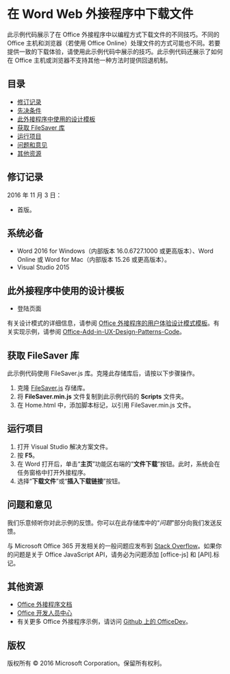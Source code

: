 # <a name="download-files-in-a-word-web-add-in"></a>在 Word Web 外接程序中下载文件

此示例代码展示了在 Office 外接程序中以编程方式下载文件的不同技巧。不同的 Office 主机和浏览器（若使用 Office Online）处理文件的方式可能也不同。若要提供一致的下载体验，请使用此示例代码中展示的技巧。此示例代码还展示了如何在 Office 主机或浏览器不支持其他一种方法时提供回退机制。 

## <a name="table-of-contents"></a>目录
* [修订记录](#change-history)
* [先决条件](#prerequisites)
* [此外接程序中使用的设计模板](#design-templates-used-in-this-add-in)
* [获取 FileSaver 库](#get-the-filesaver-library)
* [运行项目](#run-the-project)
* [问题和意见](#questions-and-comments)
* [其他资源](#additional-resources)

## <a name="change-history"></a>修订记录

2016 年 11 月 3 日：

* 首版。

## <a name="prerequisites"></a>系统必备

* Word 2016 for Windows（内部版本 16.0.6727.1000 或更高版本）、Word Online 或 Word for Mac（内部版本 15.26 或更高版本）。
* Visual Studio 2015 

## <a name="design-templates-used-in-this-add-in"></a>此外接程序中使用的设计模板

- 登陆页面

有关设计模式的详细信息，请参阅 [Office 外接程序的用户体验设计模式模板](https://dev.office.com/docs/add-ins/design/ux-design-patterns)。有关实现示例，请参阅 [Office-Add-in-UX-Design-Patterns-Code](https://github.com/OfficeDev/Office-Add-in-UX-Design-Patterns-Code)。

## <a name="get-the-filesaver-library"></a>获取 FileSaver 库 

此示例代码使用 FileSaver.js 库。克隆此存储库后，请按以下步骤操作。 

1. 克隆 [FileSaver.js](https://github.com/eligrey/FileSaver.js/) 存储库。
2. 将 **FileSaver.min.js** 文件复制到此示例代码的 **Scripts** 文件夹。
3. 在 Home.html 中，添加脚本标记，以引用 FileSaver.min.js 文件。
 

## <a name="run-the-project"></a>运行项目

1. 打开 Visual Studio 解决方案文件。 
2. 按 **F5**。 
3. 在 Word 打开后，单击“**主页**”功能区右端的“**文件下载**”按钮。此时，系统会在任务窗格中打开外接程序。
4. 选择“**下载文件**”或“**插入下载链接**”按钮。

## <a name="questions-and-comments"></a>问题和意见

我们乐意倾听你对此示例的反馈。你可以在此存储库中的“*问题*”部分向我们发送反馈。

与 Microsoft Office 365 开发相关的一般问题应发布到 [Stack Overflow](http://stackoverflow.com/questions/tagged/office-js+API)。如果你的问题是关于 Office JavaScript API，请务必为问题添加 [office-js] 和 [API].标记。

## <a name="additional-resources"></a>其他资源

* [Office 外接程序文档](https://dev.office.com/docs/add-ins/overview/office-add-ins)
* [Office 开发人员中心](http://dev.office.com/)
* 有关更多 Office 外接程序示例，请访问 [Github 上的 OfficeDev](https://github.com/officedev)。

## <a name="copyright"></a>版权
版权所有 © 2016 Microsoft Corporation。保留所有权利。


